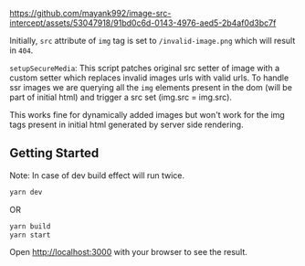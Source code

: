 https://github.com/mayank992/image-src-intercept/assets/53047918/91bd0c6d-0143-4976-aed5-2b4af0d3bc7f

Initially, `src` attribute of `img` tag is set to `/invalid-image.png` which will result in `404`.

`setupSecureMedia`: This script patches original src setter of image with a custom setter which replaces invalid images urls with valid urls. To handle ssr images we are querying all the `img` elements present in the dom (will be part of initial html) and trigger a src set (img.src = img.src).

This works fine for dynamically added images but won't work for the img tags present in initial html generated by server side rendering.

## Getting Started

Note: In case of dev build effect will run twice.

```bash
yarn dev
```

OR

```bash
yarn build
yarn start
```

Open [http://localhost:3000](http://localhost:3000) with your browser to see the result.
